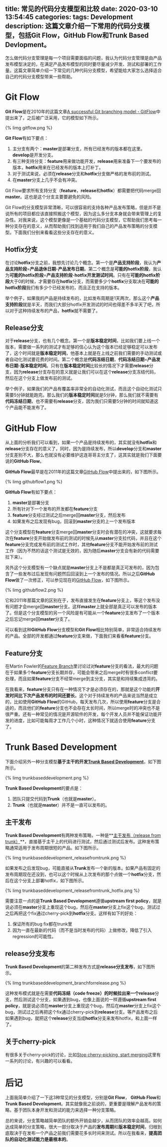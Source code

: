 title: 常见的代码分支模型和比较
date: 2020-03-10 13:54:45
categories:
tags: Development
description: 这篇文章介绍一下常用的代码分支模型，包括Git Flow，GitHub Flow和Trunk Based Devlopment。
---

怎么做代码分支管理是每一个项目需要面临的问题，我认为代码分支管理是由产品发布模型决定的，在满足产品发布模型的同时要尽量减少开发、测试和部署的工作量。这篇文章简单介绍一下常见的几种代码分支模型，希望能给大家怎么选择适合自己的代码分支模型带来一些帮助。

# Git Flow

**Git Flow**是在2010年的这篇文章[A successful Git branching model - GitFlow](https://nvie.com/posts/a-successful-git-branching-model/)中提出来了，之后被广泛采用，它的模型如下所示。

{% limg gitflow.png %}

**Git Flow**有如下要点：
1. 主分支有两个：**master**是部署分支，所有已经发布的版本都在这里。**develop**是开发分支。
1. 有三种支持分支：**feature**用来做功能开发，**release**用来准备下一个要发布的版本，**hotfix**用来在已经发布的版本上打补丁。
1. 对于测试来说，必须在**release**分支和**hotfix**分支做严格的发布前的测试。
1. 在**master**分支上几乎不会有冲突。

Git Flow要求所有支持分支（**feature**，**release**和**hotfix**）都需要把代码merge回**master**。这也是这个分支主要要避免的风险。

Git Flow的分支模型非常清晰，可以很容易的支持各种产品发布策略，但是并不是说所有的项目都应该直接照搬这个模型，因为这么多分支本身就会带来管理上的复杂性。对我来说，这个模型更像是一个基础的代码分支模型，它帮助我们思考每一种分支存在的意义，从而帮助我们找到适用于我们自己的产品发布策略的分支模型。下面我们分别来看看这些分支存在的意义。

## Hotfix分支

在讨论**hotfix**分支之前，我想先讨论几个概念。第一个是**产品支持阶段**，我认为**产品支持阶段**=**产品退休日期**-**产品发布日期**。第二个概念是**可能的hotfix阶段**，我认为**可能的hotfix阶段**=**产品支持阶段**-**hotfix开发测试时间**。只有在**可能的hotfix阶段**大于0的时候，才需要存在**hotfix**分支，而需要多少个**hotfix**分支取决在**可能的hotfix阶段**我们有多少个已经发布的，而且正在支持的版本。

举个例子，如果我的产品是持续发布的，比如发布周期是1天两次，那么这个**产品支持阶段**就是半天，而我们大部分hotfix开发测试的时间也得差不多半天了吧，所以对于这种持续发布的产品，**hotfix**就不需要了。

## Release分支

对于**release**分支，也有几个概念。第一个是**版本稳定时间**，比如我们要上线一个版本，需要做一系列的测试才有足够的信心认为这个版本已经足够稳定可以发布了，这个时间就是**版本稳定时间**，他基本上就是在上线之前我们需要的手动测试或者自动化测试要花费的时间。第二个概念是**代码冻结日期**，**代码冻结日期**=**产品发布日期**-**版本稳定时间**。只有在**版本稳定时间**比较长的情况下才需要**release**分支，因为**release**分支存在的意义就是让我们可以在这个**release**分支冻结代码，然后在这个分支上做发布前的测试。

举个例子，如果我们的产品有覆盖率非常全的自动化测试，而且这个自动化测试只需要5分钟就能跑完。那么我们的**版本稳定时间**就是5分钟，那么我们就不需要有**代码冻结日期**，也不需要有**release**分支，因为我们只需要5分钟的时间就知道这个产品能不能发布了。

# GitHub Flow

从上面的分析我们可以看到，如果一个产品是持续发布的，其实就没有**hotfix**和**release**分支存在的意义了，同时，因为是持续发布，所以**develop**分支和**master**分支差别不大，那么也就没有必要维护这连哥哥主分支了，这其实就是我们下面要说的**GitHub Flow**。

**GitHub Flow**最早是在2011年的这篇文章[GitHub Flow](http://scottchacon.com/2011/08/31/github-flow.html)中提出来的，如下图所示。

{% limg githubflow1.png %}

**GitHub Flow**有如下要点：
1. **master**是部署分支
1. 所有针对下一个发布的开发都在**feature**分支
1. **feature**分支经过测试之后merge回**master**分支，然后发布
1. 如果发布之后发现有bug，回滚到**master**分支的上一个发布版本

这个分支模型在**feature**分支merge回**master**分支时会有潜在的冲突，这就要求每次在**feature**分支开始做发布前的测试的时候先从**master**分支拉代码，并且在这个**feature**分支完成发布前的测试工作时，其他**feature**分支不能开始发布前的测试工作（因为不然的话这个测试是无效的，因为随后**master**分支会有新的代码需要拉下来）。

另外这个分支模型有一个缺点就是**master**分支上不是都是真正可发布的，因为包含了一些发布过后发现有问题然后回滚到上一个发布的情况。所以之后**GitHub Flow**做了一次修正，可以参见现在的[GitHub Flow](https://guides.github.com/introduction/flow/)，如下图所示。

{% limg githubflow2.png %}

它和2011年那篇文章的区别在于，发布直接发生在**feature**分支上，等这个发布没有问题才会merge回**master**分支。这样**master**上就全部是真正可以发布的版本了。但是这个分支模型的另一个风险是有可能从一个**feature**分支发布了一个版本之后忘记merge回**master**分支了。

可以看到这种**GitHub Flow**分支模型和**Git Flow**相比特别简单，非常适合持续发布的产品。全部的开发都通过**feature**分支来做，下面我们来看看**feature**分支。

## Feature分支

在Martin Fowler的[Feature Branch](https://www.martinfowler.com/bliki/FeatureBranch.html)里讨论过对**feature**分支的看法，最大的问题在于如果多个**feature**分支长期并存，可能会带来之后merge时有很多conflict要处理，而且如果**feature**分支不经常merge到主分支，其实是和持续集成违背的。

在我看来，**feature**分支只有在一种情况下才是必须存在的，那就是这个功能的**开发时间比下次产品发布的时间还要长**。这个对于持续发布的产品来说当然是成立的，比如使用**GitHub Flow**的GitHub，每天发布几次，所以使用**feature**分支是合适的，而且他们的**feature**分支也不会存在太长时间，所以merge时的冲突也不是很严重。还有一种常见的情况是开源软件的开发，每个开发人员并不能保证功能开发的进度，比如可能每周才工作几个小时，这种情况下就适合使用**feature**分支了。

# Trunk Based Development

下面介绍另外一种分支模型**基于主干的开发[Trunk Based Development](https://trunkbaseddevelopment.com/)**，如下图所示。

{% limg trunkbaseddevelopment.png %}

**Trunk Based Development**的要点是：
1. 团队只提交代码到**Trunk**（也就是**master**）。
1. **Trunk**（也就是**master**）并不是一直可以发布的。

## 主干发布
**Trunk Based Development**有两种发布策略，一种是**[主干发布（release from trunk）](https://trunkbaseddevelopment.com/release-from-trunk/)**，直接基于主干上的代码进行测试，然后通过测试后发布。这种发布策略通常适用于发布周期很短的产品。如下图所示。

{% limg trunkbaseddevelopment_releasefromtrunk.png %}

如果发布之后发现bug，可能直接从**Trunk**发布一个新的版本。如果产品有固定的发布周期现在还没到，也可以这个时候从上次发布的那个点做一个**hotfix**分支，然后在这个分支上部署hotfix，如下图所示。

{% limg trunkbaseddevelopment_releasefromtrunk_hotfix.png %}

需要注意一点的是**Trunk Based Development**遵循**upstream first policy**，就是说必须在**master**分支上重现这个bug，然后在**master**分支上fix这个bug，测试过之后再把这个fix通过cherry-pick到**hotfix**分支。这样有如下的好处：
1. 保证所有的bug fix都在trunk里
1. 因为一直在最新的代码（而不是当时发布的代码）上做修改，降低了引入regression的可能性。

## release分支发布

**Trunk Based Development**的第二种发布方式是**release分支发布**，如下图所示。

{% limg trunkbaseddevelopment_branchforrelease.png %}

这种发布模式就是在需要**代码冻结（code freeze）**的时候拉出来一个**release**分支，然后测试这个分支，如果遇到bug，也像上面说的一样遵循**upstream first policy**，就是说必须在**master**分支上重现这个bug，然后在**master**分支上fix这个bug，测试过之后再把这个fix通过cherry-pick到**release**分支。等产品发布之后如果遇到bug，就把这个**release**分支当成**hotfix**分支来发布hotfix，和上面一样了。

## 关于cherry-pick

有很多关于cherry-pick的讨论，比如[Stop cherry-picking, start merging](https://devblogs.microsoft.com/oldnewthing/20180323-01/?p=98325)这里有一系列的讨论，有兴趣的可以看看。

# 后记

上面我简单介绍了一下这3种常见的分支模型，分别是**Git Flow**， **GitHub Flow**和**Trunk Based Development**。其实就像我之前说的，更重要是理解产品发布的策略，基于团队本身开发和测试的能力来选择一种分支策略。

总的来说，分支策略越简单团队的额外开销会越少，从而团队的效率会越高。如何达成简单的分支策略，很大一部分取决于产品的**发布周期**和**版本稳定时间**，归根到底取决于在发布一个产品之前我们需要花多长时间来测试。所以在我看来，**提高团队的自动化测试能力是最根本的**。